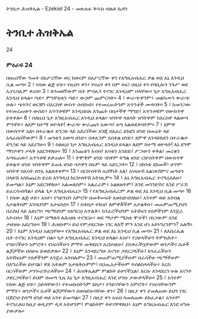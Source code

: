 ﻿
 ትንቢተ ሕዝቅኤል - Ezekiel 24 - መጽሐፍ ቅዱስ ብሉይ ኪዳን
# ትንቢተ ሕዝቅኤል
24
### ምዕራፍ 24
በዘጠነኛው ዓመት በአሥረኛው ወር ከወሩም በአሥረኛው ቀን የእግዚአብሔር ቃል ወደ እኔ እንዲህ ሲል መጣ።
2 ፤ የሰው ልጅ ሆይ፥ የዚህን ቀን፥ የዛሬን ቀን ስም ጻፍ፤ በዚህ ቀን የባቢሎን ንጉሥ ወደ ኢየሩሳሌም ቀረበ።
3 ፤ ለዓመፀኛውም ቤት ምሳሌን ተናገር እንዲህም በላቸው። ጌታ እግዚአብሔር እንዲህ ይላል። ጣድ፥ ምንቸቲቱን ጣድ፥ ውኃም ጨምርባት።
4 ፤ ቍራጭዋንም፥ መልካሙን ቍራጭ ሁሉ፥ ጭኑንና ወርቹን በእርስዋ ውስጥ ሰብስብ፥ የተመረጡትንም አጥንቶች ሙላባት።
5 ፤ ከመንጋው የተመረጠውን ውሰድ፥ አጥንቶቹም እንዲበስሉ እንጨት በበታችዋ ማግድ፤ አጥንቶቹም በውስጥዋ ይቀቀሉ።
6 ፤ ስለዚህ ጌታ እግዚአብሔር እንዲህ ይላል። ዝገትዋ ላለባት ዝገትዋም ከእርስዋ ላልወጣ ምንቸት፥ ለደም ከተማ ወዮላት! ቍራጭ ቍራጩን አውጣ፤ ዕጣ አልወደቀባትም።
7 ፤ ደምዋ በውስጥዋ አለ። በተራቈተ ድንጋይ ላይ አደረገችው እንጂ በአፈር ይከደን ዘንድ በመሬት ላይ አላፈሰሰችውም፤
8 ፤ መዓቴን አወጣ ዘንድ፥ በቀሌንም እበቀል ዘንድ፥ ደምዋ እንዳይከደን በተራቈተ ድንጋይ ላይ አደረግሁ።
9 ፤ ስለዚህ ጌታ እግዚአብሔር እንዲህ ይላል። ለደም ከተማ ወዮላት! እኔ ደግሞ ማገዶዋን ታላቅ አደርገዋለሁ።
10 ፤ እንጨቱን አብዛ፤ እሳቱን አንድድ፤ ሥጋውን ቀቅል፤ መረቁን አጣፍጠው፤ አጥንቶቹ ይቃጠሉ።
11 ፤ ትሞቅም ዘንድ ናስዋም ትግል ዘንድ ርኵሰትዋም በውስጥዋ ይቀልጥ ዘንድ ዝገትዋም ይጠፋ ዘንድ ባዶዋን በፍም ላይ አድርጋት።
12 ፤ በከንቱ ደከመች፤ ሆኖም ዝገትዋ በእሳት ስንኳ አልለቀቀም።
13 ፤ በርኵሰትሽ ሴሰኝነት አለ፤ አነጻሁሽ አልነጻሽምና መዓቴን በላይሽ እስክጨርስ ድረስ እንግዲህ ከርኵሰትሽ አትነጺም።
14 ፤ እኔ እግዚአብሔር ተናግሬአለሁ፤ ይመጣል፥ እኔም አደርገዋለሁ፤ አልመለስም፥ አልራራም፥ አልጸጸትም፤ እንደ መንገድሽና እንደ ሥራሽ ይፈርዱብሻል፥ ይላል ጌታ እግዚአብሔር።
15 ፤ የእግዚአብሔርም ቃል ወደ እኔ እንዲህ ሲል መጣ።
16 ፤ የሰው ልጅ ሆይ፥ እነሆ፥ የዓይንህን አምሮት በመቅሠፍት እወስድብሃለሁ፤ አንተም ወይ አትበል አታልቅስም እንባህንም አታፍስስ።
17 ፤ በቀስታ ተክዝ፤ ለምዋቾችም አታልቅስ፥ መጠምጠሚያህን በራስህ ላይ አድርግ፥ ጫማህንም በእግርህ አጥልቅ፥ ከንፈሮችህንም አትሸፍን የሰዎችንም እንጀራ አትብላ።
18 ፤ እኔም በማለዳ ለሕዝቡ ተናገርሁ፥ ወደ ማታም ሚስቴ ሞተች፤ በነጋውም እንደ ታዘዝሁ አደረግሁ።
19 ፤ ሕዝቡም። ይህ የምታደርገው ነገር ለእኛ ምን እንደ ሆነ አትነግረንምን? አሉኝ።
20 ፤ እኔም እንዲህ አልኋቸው። የእግዚአብሔር ቃል ወደ እኔ እንዲህ ሲል መጣ።
21 ፤ ለእስራኤል ቤት ተናገር እንዲህም በል። ጌታ እግዚአብሔር እንዲህ ይላል። እነሆ፥ የኃይላችሁን ትምክሕት፥ የዓይናችሁን አምሮት፥ የነፍሳችሁን ምኞት መቅደሴን አረክሳለሁ፤ ያስቀራችኋቸውም ወንዶችና ሴቶች ልጆቻችሁ በሰይፍ ይወድቃሉ።
22 ፤ እኔም እንዳደረግሁ እናንተ ታደርጋላችሁ፤ ከንፈራችሁን አትሸፍኑም የሰዎችንም እንጀራ አትበሉም።
23 ፤ መጠምጠሚያችሁም በራሳችሁ ጫማችሁም በእግራችሁ ይሆናል፤ ዋይ አትሉም አታለቅሱምም፤ በኃጢአታችሁም ትሰለስላላችሁ፥ እርስ በርሳችሁም ታንጐራጕራላችሁ።
24 ፤ ሕዝቅኤልም ምልክት ይሆናችኋል፤ እርሱ እንዳደረገ ሁሉ እናንተ ታደርጋላችሁ፤ ይህም በመጣ ጊዜ እኔ ጌታ እግዚአብሔር እንደ ሆንሁ ታውቃላችሁ።
25 ፤ አንተም የሰው ልጅ ሆይ፥ ኃይላቸውን፥ የተመኩበትንም ደስታ፥ የዓይናቸውን አምሮት፥ የነፍሳቸውንም ምኞት፥ ወንዶችና ሴቶች ልጆቻቸውን በወሰድሁባቸው ቀን፥
26 ፤ በዚያ ቀን ያመለጠው ይህን ነገር በጆሮህ ያሰማ ዘንድ ወደ አንተ ይመጣል።
27 ፤ በዚያ ቀን አፍህ ላመለጠው ይከፈታል፥ አንተም ትናገራለህ ከዚያ ወዲያም ዲዳ አትሆንም፤ ምልክትም ትሆናቸዋለህ፥ እኔም እግዚአብሔር እንደ ሆንሁ ያውቃሉ። 
